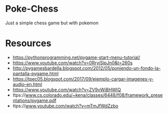 # Poke-Chess
Just a simple chess game but with pokemon

# Resources
  * https://pythonprogramming.net/pygame-start-menu-tutorial/
  * https://www.youtube.com/watch?v=0RryiSjpJn0&t=260s
  * http://pygamesbardella.blogspot.com/2012/05/poniendo-un-fondo-la-pantalla-pygame.html
  * https://tpec05.blogspot.com/2017/09/ejemplo-cargar-imagenes-y-audio-en.html
  * https://www.youtube.com/watch?v=ZV9vWiBHWIQ
  * ttps://www.cs.colorado.edu/~kena/classes/6448/f08/framework_presentations/pygame.pdf
  * ttps://www.youtube.com/watch?v=mTmJfWdZzbo
